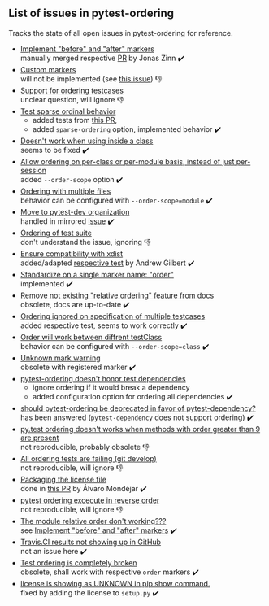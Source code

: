 List of issues in pytest-ordering 
---------------------------------

Tracks the state of all open issues in pytest-ordering for reference.

- [Implement "before" and "after" markers](https://github.com/ftobia/pytest-ordering/issues/6)  
  manually merged respective [PR](https://github.com/ftobia/pytest-ordering/pull/37)
  by Jonas Zinn :heavy_check_mark:
- [Custom markers](https://github.com/ftobia/pytest-ordering/issues/10)  
  will not be implemented (see 
  [this issue](https://github.com/ftobia/pytest-ordering/issues/38)) :-1:
- [Support for ordering testcases](https://github.com/ftobia/pytest-ordering/issues/12)  
  unclear question, will ignore :-1:
- [Test sparse ordinal behavior](https://github.com/ftobia/pytest-ordering/issues/14)
  - added tests from [this PR](https://github.com/ftobia/pytest-ordering/pull/29),
  - added `sparse-ordering` option, implemented behavior :heavy_check_mark:
- [Doesn't work when using inside a class](https://github.com/ftobia/pytest-ordering/issues/18)  
  seems to be fixed :heavy_check_mark:
- [Allow ordering on per-class or per-module basis, instead of just per-session](https://github.com/ftobia/pytest-ordering/issues/20)  
  added `--order-scope` option :heavy_check_mark:
- [Ordering with multiple files](https://github.com/ftobia/pytest-ordering/issues/25)  
  behavior can be configured with `--order-scope=module` :heavy_check_mark:
- [Move to pytest-dev organization](https://github.com/ftobia/pytest-ordering/issues/32)  
  handled in mirrored [issue](https://github.com/mrbean-bremen/pytest-order/issues/4) :heavy_check_mark:
- [Ordering of test suite](https://github.com/ftobia/pytest-ordering/issues/33)  
  don't understand the issue, ignoring :-1:
- [Ensure compatibility with xdist](https://github.com/ftobia/pytest-ordering/issues/36)  
  added/adapted [respective test](https://github.com/ftobia/pytest-ordering/pull/52) by Andrew Gilbert :heavy_check_mark:
- [Standardize on a single marker name: "order"](https://github.com/ftobia/pytest-ordering/issues/38)  
  implemented :heavy_check_mark:
- [Remove not existing "relative ordering" feature from docs](https://github.com/ftobia/pytest-ordering/issues/39)  
  obsolete, docs are up-to-date :heavy_check_mark:
- [Ordering ignored on specification of multiple testcases](https://github.com/ftobia/pytest-ordering/issues/42)  
  added respective test, seems to work correctly :heavy_check_mark:
- [Order will work between diffrent testClass](https://github.com/ftobia/pytest-ordering/issues/53)  
  behavior can be configured with `--order-scope=class` :heavy_check_mark:
- [Unknown mark warning](https://github.com/ftobia/pytest-ordering/issues/57)  
  obsolete with registered marker :heavy_check_mark:
- [pytest-ordering doesn't honor test dependencies](https://github.com/ftobia/pytest-ordering/issues/58)  
  - ignore ordering if it would break a dependency
  - added configuration option for ordering all dependencies :heavy_check_mark:
- [should pytest-ordering be deprecated in favor of pytest-dependency?](https://github.com/ftobia/pytest-ordering/issues/59)  
  has been answered (`pytest-dependency` does not support ordering) :heavy_check_mark: 
- [py.test ordering doesn't works when methods with order greater than 9 are present](https://github.com/ftobia/pytest-ordering/issues/61)  
  not reproducible, probably obsolete :-1:
- [All ordering tests are failing (git develop)](https://github.com/ftobia/pytest-ordering/issues/62)  
  not reproducible, will ignore :-1:
- [Packaging the license file](https://github.com/ftobia/pytest-ordering/issues/63)  
  done in [this PR](https://github.com/ftobia/pytest-ordering/pull/68)
  by Álvaro Mondéjar :heavy_check_mark:
- [pytest ordering excecute in reverse order](https://github.com/ftobia/pytest-ordering/issues/64)  
  not reproducible, will ignore :-1:
- [The module relative order don't working???](https://github.com/ftobia/pytest-ordering/issues/65)  
  see [Implement "before" and "after" markers](https://github.com/ftobia/pytest-ordering/issues/6) :heavy_check_mark:  
- [Travis.CI results not showing up in GitHub](https://github.com/ftobia/pytest-ordering/issues/70)  
  not an issue here :heavy_check_mark:
- [Test ordering is completely broken](https://github.com/ftobia/pytest-ordering/issues/73)  
  obsolete, shall work with respective `order` markers :heavy_check_mark: 
- [license is showing as UNKNOWN in pip show command.](https://github.com/ftobia/pytest-ordering/issues/75)  
  fixed by adding the license to `setup.py` :heavy_check_mark:
